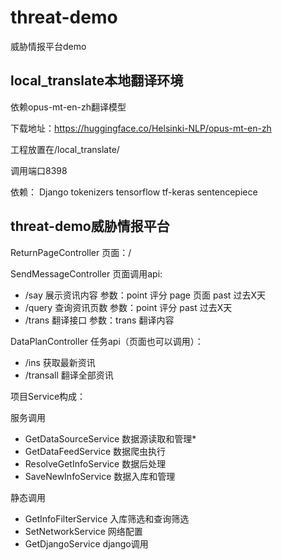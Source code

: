 # threat-demo

威胁情报平台demo

## local_translate本地翻译环境
依赖opus-mt-en-zh翻译模型

下载地址：https://huggingface.co/Helsinki-NLP/opus-mt-en-zh

工程放置在/local_translate/

调用端口8398

依赖：
Django
tokenizers
tensorflow
tf-keras
sentencepiece


## threat-demo威胁情报平台

ReturnPageController
页面：/

SendMessageController
页面调用api:
- /say 展示资讯内容 参数：point 评分 page 页面 past 过去X天
- /query 查询资讯页数 参数：point 评分 past 过去X天
- /trans 翻译接口 参数：trans 翻译内容

DataPlanController
任务api（页面也可以调用）：
- /ins 获取最新资讯
- /transall 翻译全部资讯

项目Service构成：

服务调用
- GetDataSourceService 数据源读取和管理*
- GetDataFeedService 数据爬虫执行
- ResolveGetInfoService 数据后处理
- SaveNewInfoService 数据入库和管理

静态调用
- GetInfoFilterService 入库筛选和查询筛选
- SetNetworkService 网络配置
- GetDjangoService django调用




